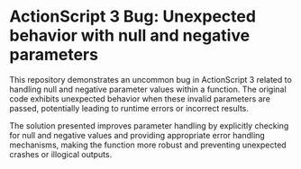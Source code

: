 # ActionScript 3 Bug: Unexpected behavior with null and negative parameters

This repository demonstrates an uncommon bug in ActionScript 3 related to handling null and negative parameter values within a function. The original code exhibits unexpected behavior when these invalid parameters are passed, potentially leading to runtime errors or incorrect results.

The solution presented improves parameter handling by explicitly checking for null and negative values and providing appropriate error handling mechanisms, making the function more robust and preventing unexpected crashes or illogical outputs.